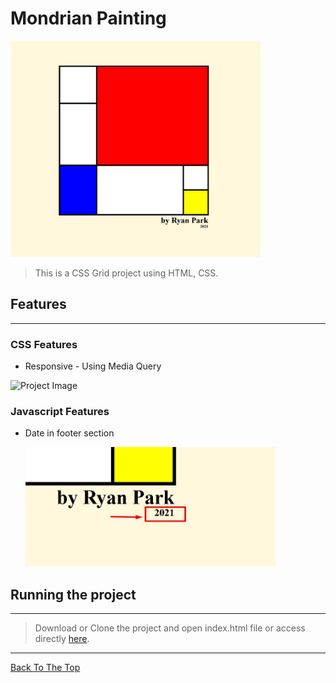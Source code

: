 # Mondrian Painting

<!-- ![image description](./images/homepage.jpg) -->
<img src="./images/homepage2.jpg" width= "400">

> This is a CSS Grid project using HTML, CSS.

## Features

---

### CSS Features

- Responsive - Using Media Query

![Project Image](https://postfiles.pstatic.net/MjAyMTA0MDRfODMg/MDAxNjE3NTMxOTY5MjM1.CrcwQ30fe45gwb9VL8ttJk_UFtb4J2k5ISs-V0SYuQUg.FdLZmHFkWRusq0O3DMN1vuLFZWLagN83Ca45NZ6VACgg.GIF.qkralstntntn/reponsive-gif.gif?type=w773)

### Javascript Features

- Date in footer section

  <img src="./images/date.jpg" width= "400">

## Running the project

---

> Download or Clone the project and open index.html file or access directly [here](https://mondrian-css-grid.netlify.app/).

---

[Back To The Top](#read-me-template)
